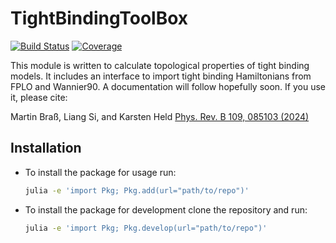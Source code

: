 # TightBindingToolBox

[![Build Status](https://github.com/martinbrass/TightBindingToolBox/actions/workflows/CI.yml/badge.svg?branch=master)](https://github.com/martinbrass/TightBindingToolBox/actions/workflows/CI.yml?query=branch%3Amaster)
[![Coverage](https://codecov.io/gh/martinbrass/TightBindingToolBox/branch/main/graph/badge.svg)](https://codecov.io/gh/martinbrass/TightBindingToolBox.jl)

This module is written to calculate topological properties of tight binding models. It includes an interface to import tight binding Hamiltonians from FPLO and Wannier90. A documentation will follow hopefully soon. If you use it, please cite:

Martin Braß, Liang Si, and Karsten Held
[Phys. Rev. B 109, 085103 (2024)](https://doi.org/10.1103/PhysRevB.109.085103)

Installation
------------
* To install the package for usage run:
  
  ```sh
  julia -e 'import Pkg; Pkg.add(url="path/to/repo")'
  ```
  
* To install the package for development clone the repository and run:
  
  ```sh
  julia -e 'import Pkg; Pkg.develop(url="path/to/repo")'
  ```
  



